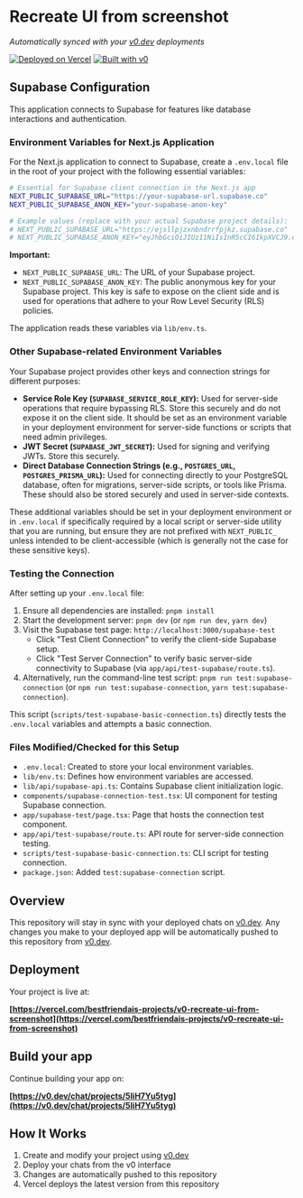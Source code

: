 # Recreate UI from screenshot

*Automatically synced with your [v0.dev](https://v0.dev) deployments*

[![Deployed on Vercel](https://img.shields.io/badge/Deployed%20on-Vercel-black?style=for-the-badge&logo=vercel)](https://vercel.com/bestfriendais-projects/v0-recreate-ui-from-screenshot)
[![Built with v0](https://img.shields.io/badge/Built%20with-v0.dev-black?style=for-the-badge)](https://v0.dev/chat/projects/5IiH7Yu5tyg)

## Supabase Configuration

This application connects to Supabase for features like database interactions and authentication.

### Environment Variables for Next.js Application

For the Next.js application to connect to Supabase, create a `.env.local` file in the root of your project with the following essential variables:

```bash
# Essential for Supabase client connection in the Next.js app
NEXT_PUBLIC_SUPABASE_URL="https://your-supabase-url.supabase.co"
NEXT_PUBLIC_SUPABASE_ANON_KEY="your-supabase-anon-key"

# Example values (replace with your actual Supabase project details):
# NEXT_PUBLIC_SUPABASE_URL="https://ejsllpjzxnbndrrfpjkz.supabase.co"
# NEXT_PUBLIC_SUPABASE_ANON_KEY="eyJhbGciOiJIUzI1NiIsInR5cCI6IkpXVCJ9.eyJpc3MiOiJzdXBhYmFzZSIsInJlZiI6ImVqc2xscGp6eG5ibmRycmZwamt6Iiwicm9sZSI6ImFub24iLCJpYXQiOjE3NDc5MTYxNDYsImV4cCI6MjA2MzQ5MjE0Nn0.uFthMUbM4dkOqlxGWC2tVoTjo_5b9VmvhnYdXWnlLXU"
```

**Important:**
- `NEXT_PUBLIC_SUPABASE_URL`: The URL of your Supabase project.
- `NEXT_PUBLIC_SUPABASE_ANON_KEY`: The public anonymous key for your Supabase project. This key is safe to expose on the client side and is used for operations that adhere to your Row Level Security (RLS) policies.

The application reads these variables via `lib/env.ts`.

### Other Supabase-related Environment Variables

Your Supabase project provides other keys and connection strings for different purposes:
- **Service Role Key (`SUPABASE_SERVICE_ROLE_KEY`):** Used for server-side operations that require bypassing RLS. Store this securely and do not expose it on the client side. It should be set as an environment variable in your deployment environment for server-side functions or scripts that need admin privileges.
- **JWT Secret (`SUPABASE_JWT_SECRET`):** Used for signing and verifying JWTs. Store this securely.
- **Direct Database Connection Strings (e.g., `POSTGRES_URL`, `POSTGRES_PRISMA_URL`):** Used for connecting directly to your PostgreSQL database, often for migrations, server-side scripts, or tools like Prisma. These should also be stored securely and used in server-side contexts.

These additional variables should be set in your deployment environment or in `.env.local` if specifically required by a local script or server-side utility that you are running, but ensure they are not prefixed with `NEXT_PUBLIC_` unless intended to be client-accessible (which is generally not the case for these sensitive keys).

### Testing the Connection

After setting up your `.env.local` file:

1.  Ensure all dependencies are installed: `pnpm install`
2.  Start the development server: `pnpm dev` (or `npm run dev`, `yarn dev`)
3.  Visit the Supabase test page: `http://localhost:3000/supabase-test`
    - Click "Test Client Connection" to verify the client-side Supabase setup.
    - Click "Test Server Connection" to verify basic server-side connectivity to Supabase (via `app/api/test-supabase/route.ts`).
4.  Alternatively, run the command-line test script: `pnpm run test:supabase-connection` (or `npm run test:supabase-connection`, `yarn test:supabase-connection`).

This script (`scripts/test-supabase-basic-connection.ts`) directly tests the `.env.local` variables and attempts a basic connection.

### Files Modified/Checked for this Setup

- `.env.local`: Created to store your local environment variables.
- `lib/env.ts`: Defines how environment variables are accessed.
- `lib/api/supabase-api.ts`: Contains Supabase client initialization logic.
- `components/supabase-connection-test.tsx`: UI component for testing Supabase connection.
- `app/supabase-test/page.tsx`: Page that hosts the connection test component.
- `app/api/test-supabase/route.ts`: API route for server-side connection testing.
- `scripts/test-supabase-basic-connection.ts`: CLI script for testing connection.
- `package.json`: Added `test:supabase-connection` script.

## Overview

This repository will stay in sync with your deployed chats on [v0.dev](https://v0.dev).
Any changes you make to your deployed app will be automatically pushed to this repository from [v0.dev](https://v0.dev).

## Deployment

Your project is live at:

**[https://vercel.com/bestfriendais-projects/v0-recreate-ui-from-screenshot](https://vercel.com/bestfriendais-projects/v0-recreate-ui-from-screenshot)**

## Build your app

Continue building your app on:

**[https://v0.dev/chat/projects/5IiH7Yu5tyg](https://v0.dev/chat/projects/5IiH7Yu5tyg)**

## How It Works

1. Create and modify your project using [v0.dev](https://v0.dev)
2. Deploy your chats from the v0 interface
3. Changes are automatically pushed to this repository
4. Vercel deploys the latest version from this repository
